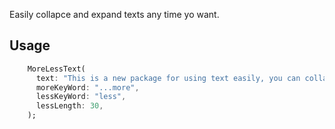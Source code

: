 <!--
This README describes the package. If you publish this package to pub.dev,
this README's contents appear on the landing page for your package.

For information about how to write a good package README, see the guide for
[writing package pages](https://dart.dev/guides/libraries/writing-package-pages).

For general information about developing packages, see the Dart guide for
[creating packages](https://dart.dev/guides/libraries/create-library-packages)
and the Flutter guide for
[developing packages and plugins](https://flutter.dev/developing-packages).
-->

Easily collapce and expand texts any time yo want.


## Usage

```dart
    MoreLessText(
      text: "This is a new package for using text easily, you can collapce and expand texts",
      moreKeyWord: "...more",
      lessKeyWord: "less",
      lessLength: 30,
    );
```

